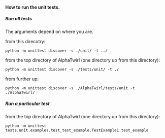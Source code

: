 
#### How to run the unit tests.

##### Run all tests

The arguments depend on where you are.

from this direcotry:
```
python -m unittest discover -s ./unit/ -t ../
```

from the top directory of AlphaTwirl (one directory up from this directory):
```
python -m unittest discover -s ./tests/unit/ -t ./
```

from further up:
```
python -m unittest discover -s ./AlphaTwirl/tests/unit -t ./AlphaTwirl/
```

##### Run a particular test

from the top directory of AlphaTwirl (one directory up from this directory):
```
python -m unittest tests.unit.examples.test_test_example.TestExample1.test_example
```
